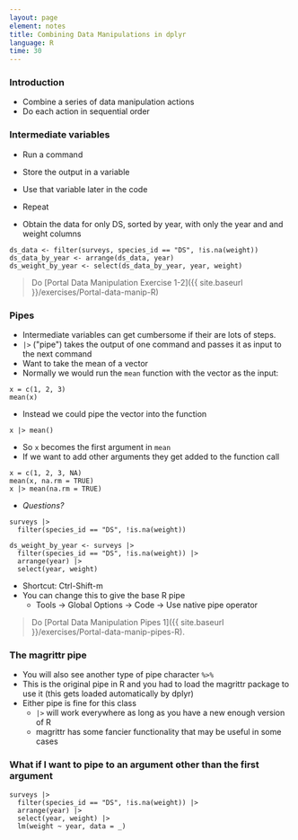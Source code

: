 ```yaml
---
layout: page
element: notes
title: Combining Data Manipulations in dplyr
language: R
time: 30
---
```


### Introduction

* Combine a series of data manipulation actions
* Do each action in sequential order

### Intermediate variables

* Run a command
* Store the output in a variable
* Use that variable later in the code
* Repeat

* Obtain the data for only DS, sorted by year, with only the year and and weight columns

```
ds_data <- filter(surveys, species_id == "DS", !is.na(weight))
ds_data_by_year <- arrange(ds_data, year)
ds_weight_by_year <- select(ds_data_by_year, year, weight)
```

> Do [Portal Data Manipulation Exercise 1-2]({{ site.baseurl }}/exercises/Portal-data-manip-R)

### Pipes

* Intermediate variables can get cumbersome if their are lots of steps.
* `|>` ("pipe") takes the output of one command and passes it as input to the
  next command
* Want to take the mean of a vector
* Normally we would run the `mean` function with the vector as the input:

```
x = c(1, 2, 3)
mean(x)
```

* Instead we could pipe the vector into the function

```
x |> mean()
```

* So `x` becomes the first argument in `mean`
* If we want to add other arguments they get added to the function call

```
x = c(1, 2, 3, NA)
mean(x, na.rm = TRUE)
x |> mean(na.rm = TRUE)
```

* *Questions?*

```
surveys |>
  filter(species_id == "DS", !is.na(weight))
```

```
ds_weight_by_year <- surveys |>
  filter(species_id == "DS", !is.na(weight)) |>
  arrange(year) |>
  select(year, weight)
```

* Shortcut: Ctrl-Shift-m
* You can change this to give the base R pipe
    * Tools -> Global Options -> Code -> Use native pipe operator

> Do [Portal Data Manipulation Pipes 1]({{ site.baseurl }}/exercises/Portal-data-manip-pipes-R).

### The magrittr pipe

* You will also see another type of pipe character `%>%`
* This is the original pipe in R and you had to load the magrittr package to use it (this gets loaded automatically by dplyr)
* Either pipe is fine for this class
    * `|>` will work everywhere as long as you have a new enough version of R
    * magrittr has some fancier functionality that may be useful in some cases

### What if I want to pipe to an argument other than the first argument

```
surveys |>
  filter(species_id == "DS", !is.na(weight)) |>
  arrange(year) |>
  select(year, weight) |>
  lm(weight ~ year, data = _)
```